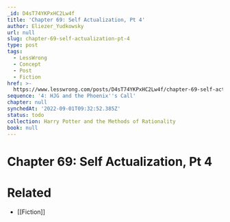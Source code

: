 ```yaml
---
_id: D4sT74YKPxHC2Lw4f
title: 'Chapter 69: Self Actualization, Pt 4'
author: Eliezer_Yudkowsky
url: null
slug: chapter-69-self-actualization-pt-4
type: post
tags:
  - LessWrong
  - Concept
  - Post
  - Fiction
href: >-
  https://www.lesswrong.com/posts/D4sT74YKPxHC2Lw4f/chapter-69-self-actualization-pt-4
sequence: '4: HJG and the Phoenix''s Call'
chapter: null
synchedAt: '2022-09-01T09:32:52.385Z'
status: todo
collection: Harry Potter and the Methods of Rationality
book: null
---
```


# Chapter 69: Self Actualization, Pt 4


# Related

- [[Fiction]]